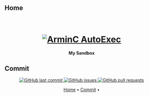 ## Home

<h1 align="center">
  <br>
  <a href="https://github.com/DazaiVan/DevSandbox/archive/refs/heads/main.zip"><img src="https://i.pinimg.com/originals/50/26/45/5026454ee32a428781ad5e39226ad026.gif" alt="ArminC AutoExec"></a>
</h1>

<h4 align="center">My Sandbox</h4>

## Commit

<p align="center">
    <a href="https://github.com/DazaiVan/DevSandbox/commits/main">
    <img src="https://img.shields.io/github/last-commit/ArmynC/ArminC-AutoExec.svg?style=flat-square&logo=github&logoColor=white"
         alt="GitHub last commit">
    <a href="https://github.com/DazaiVan/DevSandbox/issues">
    <img src="https://img.shields.io/github/issues-raw/ArmynC/ArminC-AutoExec.svg?style=flat-square&logo=github&logoColor=white"
         alt="GitHub issues">
    <a href="https://github.com/DazaiVan/DevSandbox/pulls">
    <img src="https://img.shields.io/github/issues-pr-raw/ArmynC/ArminC-AutoExec.svg?style=flat-square&logo=github&logoColor=white"
         alt="GitHub pull requests">
</p>
<p align="center">
  <a href="#Home">Home</a> •
  <a href="#Commit">Commit</a> •
</p>